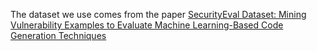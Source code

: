 The dataset we use comes from the paper [SecurityEval Dataset: Mining Vulnerability Examples to Evaluate
Machine Learning-Based Code Generation Techniques](https://joannacss.github.io/preprints/msr4ps22-preprint.pdf)
